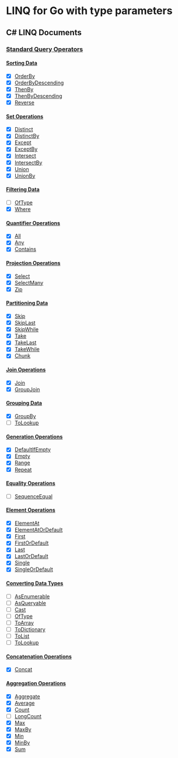 # LINQ for Go with type parameters


## C# LINQ Documents

### [Standard Query Operators](https://docs.microsoft.com/en-us/dotnet/csharp/programming-guide/concepts/linq/standard-query-operators-overview)

#### [Sorting Data](https://docs.microsoft.com/en-us/dotnet/csharp/programming-guide/concepts/linq/sorting-data)

- [x] [OrderBy](https://docs.microsoft.com/en-us/dotnet/api/system.linq.enumerable.orderby)
- [x] [OrderByDescending](https://docs.microsoft.com/en-us/dotnet/api/system.linq.enumerable.orderbydescending)
- [x] [ThenBy](https://docs.microsoft.com/en-us/dotnet/api/system.linq.enumerable.thenby)
- [x] [ThenByDescending](https://docs.microsoft.com/en-us/dotnet/api/system.linq.enumerable.thenbydescending)
- [x] [Reverse](https://docs.microsoft.com/en-us/dotnet/api/system.linq.enumerable.reverse)

#### [Set Operations](https://docs.microsoft.com/en-us/dotnet/csharp/programming-guide/concepts/linq/set-operations)

- [x] [Distinct](https://docs.microsoft.com/en-us/dotnet/api/system.linq.enumerable.distinct)
- [x] [DistinctBy](https://docs.microsoft.com/en-us/dotnet/api/system.linq.enumerable.distinctby)
- [x] [Except](https://docs.microsoft.com/en-us/dotnet/api/system.linq.enumerable.except)
- [x] [ExceptBy](https://docs.microsoft.com/en-us/dotnet/api/system.linq.enumerable.exceptby)
- [x] [Intersect](https://docs.microsoft.com/en-us/dotnet/api/system.linq.enumerable.intersect)
- [x] [IntersectBy](https://docs.microsoft.com/en-us/dotnet/api/system.linq.enumerable.intersectby)
- [x] [Union](https://docs.microsoft.com/en-us/dotnet/api/system.linq.enumerable.union)
- [x] [UnionBy](https://docs.microsoft.com/en-us/dotnet/api/system.linq.enumerable.unionby)

#### [Filtering Data](https://docs.microsoft.com/en-us/dotnet/csharp/programming-guide/concepts/linq/filtering-data)

- [ ] [OfType](https://docs.microsoft.com/en-us/dotnet/api/system.linq.enumerable.oftype)
- [x] [Where](https://docs.microsoft.com/en-us/dotnet/api/system.linq.enumerable.where)

#### [Quantifier Operations](https://docs.microsoft.com/en-us/dotnet/csharp/programming-guide/concepts/linq/quantifier-operations)

- [x] [All](https://docs.microsoft.com/en-us/dotnet/api/system.linq.enumerable.all)
- [x] [Any](https://docs.microsoft.com/en-us/dotnet/api/system.linq.enumerable.any)
- [x] [Contains](https://docs.microsoft.com/en-us/dotnet/api/system.linq.enumerable.contains)

#### [Projection Operations](https://docs.microsoft.com/en-us/dotnet/csharp/programming-guide/concepts/linq/projection-operations)

- [x] [Select](https://docs.microsoft.com/en-us/dotnet/api/system.linq.enumerable.select)
- [x] [SelectMany](https://docs.microsoft.com/en-us/dotnet/api/system.linq.enumerable.selectmany)
- [x] [Zip](https://docs.microsoft.com/en-us/dotnet/api/system.linq.enumerable.zip)

#### [Partitioning Data](https://docs.microsoft.com/en-us/dotnet/csharp/programming-guide/concepts/linq/partitioning-data)

- [x] [Skip](https://docs.microsoft.com/en-us/dotnet/api/system.linq.enumerable.skip)
- [x] [SkipLast](https://docs.microsoft.com/en-us/dotnet/api/system.linq.enumerable.skiplast)
- [x] [SkipWhile](https://docs.microsoft.com/en-us/dotnet/api/system.linq.enumerable.skipwhile)
- [x] [Take](https://docs.microsoft.com/en-us/dotnet/api/system.linq.enumerable.take)
- [x] [TakeLast](https://docs.microsoft.com/en-us/dotnet/api/system.linq.enumerable.take)
- [x] [TakeWhile](https://docs.microsoft.com/en-us/dotnet/api/system.linq.enumerable.takewhile)
- [x] [Chunk](https://docs.microsoft.com/en-us/dotnet/api/system.linq.enumerable.chunk)

#### [Join Operations](https://docs.microsoft.com/en-us/dotnet/csharp/programming-guide/concepts/linq/join-operations)

- [x] [Join](https://docs.microsoft.com/en-us/dotnet/api/system.linq.enumerable.join)
- [x] [GroupJoin](https://docs.microsoft.com/en-us/dotnet/api/system.linq.enumerable.groupjoin)

#### [Grouping Data](https://docs.microsoft.com/en-us/dotnet/csharp/programming-guide/concepts/linq/grouping-data)

- [x] [GroupBy](https://docs.microsoft.com/en-us/dotnet/api/system.linq.enumerable.groupby)
- [ ] [ToLookup](https://docs.microsoft.com/en-us/dotnet/api/system.linq.enumerable.tolookup)

#### [Generation Operations](https://docs.microsoft.com/en-us/dotnet/csharp/programming-guide/concepts/linq/generation-operations)

- [x] [DefaultIfEmpty](https://docs.microsoft.com/en-us/dotnet/api/system.linq.enumerable.defaultifempty)
- [x] [Empty](https://docs.microsoft.com/en-us/dotnet/api/system.linq.enumerable.empty)
- [x] [Range](https://docs.microsoft.com/en-us/dotnet/api/system.linq.enumerable.range)
- [x] [Repeat](https://docs.microsoft.com/en-us/dotnet/api/system.linq.enumerable.repeat)

#### [Equality Operations](https://docs.microsoft.com/en-us/dotnet/csharp/programming-guide/concepts/linq/equality-operations)

- [ ] [SequenceEqual](https://docs.microsoft.com/en-us/dotnet/api/system.linq.enumerable.sequenceequal)

#### [Element Operations](https://docs.microsoft.com/en-us/dotnet/csharp/programming-guide/concepts/linq/element-operations)

- [x] [ElementAt](https://docs.microsoft.com/en-us/dotnet/api/system.linq.enumerable.elementat)
- [x] [ElementAtOrDefault](https://docs.microsoft.com/en-us/dotnet/api/system.linq.enumerable.elementatordefault)
- [x] [First](https://docs.microsoft.com/en-us/dotnet/api/system.linq.enumerable.first)
- [x] [FirstOrDefault](https://docs.microsoft.com/en-us/dotnet/api/system.linq.enumerable.firstordefault)
- [x] [Last](https://docs.microsoft.com/en-us/dotnet/api/system.linq.enumerable.last)
- [x] [LastOrDefault](https://docs.microsoft.com/en-us/dotnet/api/system.linq.enumerable.lastordefault)
- [x] [Single](https://docs.microsoft.com/en-us/dotnet/api/system.linq.enumerable.single)
- [x] [SingleOrDefault](https://docs.microsoft.com/en-us/dotnet/api/system.linq.enumerable.singleordefault)

#### [Converting Data Types](https://docs.microsoft.com/en-us/dotnet/csharp/programming-guide/concepts/linq/converting-data-types)

- [ ] [AsEnumerable](https://docs.microsoft.com/en-us/dotnet/api/system.linq.enumerable.asenumerable)
- [ ] [AsQueryable](https://docs.microsoft.com/en-us/dotnet/api/system.linq.queryable.asqueryable)
- [ ] [Cast](https://docs.microsoft.com/en-us/dotnet/api/system.linq.enumerable.cast)
- [ ] [OfType](https://docs.microsoft.com/en-us/dotnet/api/system.linq.enumerable.oftype)
- [ ] [ToArray](https://docs.microsoft.com/en-us/dotnet/api/system.linq.enumerable.toarray)
- [ ] [ToDictionary](https://docs.microsoft.com/en-us/dotnet/api/system.linq.enumerable.todictionary)
- [ ] [ToList](https://docs.microsoft.com/en-us/dotnet/api/system.linq.enumerable.tolist)
- [ ] [ToLookup](https://docs.microsoft.com/en-us/dotnet/api/system.linq.enumerable.tolookup)

#### [Concatenation Operations](https://docs.microsoft.com/en-us/dotnet/csharp/programming-guide/concepts/linq/concatenation-operations)

- [x] [Concat](https://docs.microsoft.com/en-us/dotnet/api/system.linq.enumerable.concat)

#### [Aggregation Operations](https://docs.microsoft.com/en-us/dotnet/csharp/programming-guide/concepts/linq/aggregation-operations)

- [x] [Aggregate](https://docs.microsoft.com/en-us/dotnet/api/system.linq.enumerable.aggregate)
- [x] [Average](https://docs.microsoft.com/en-us/dotnet/api/system.linq.enumerable.average)
- [x] [Count](https://docs.microsoft.com/en-us/dotnet/api/system.linq.enumerable.count)
- [ ] [LongCount](https://docs.microsoft.com/en-us/dotnet/api/system.linq.enumerable.longcount)
- [x] [Max](https://docs.microsoft.com/en-us/dotnet/api/system.linq.enumerable.max)
- [x] [MaxBy](https://docs.microsoft.com/en-us/dotnet/api/system.linq.enumerable.maxby)
- [x] [Min](https://docs.microsoft.com/en-us/dotnet/api/system.linq.enumerable.min)
- [x] [MinBy](https://docs.microsoft.com/en-us/dotnet/api/system.linq.enumerable.minby)
- [x] [Sum](https://docs.microsoft.com/en-us/dotnet/api/system.linq.enumerable.sum)
